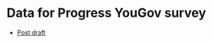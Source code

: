 # Data for Progress YouGov survey

- [Post draft](https://docs.google.com/document/d/1BNwJMNCVL10TCFi77VxND-FKudZpGMRRPDVe4_2SzxE/edit)
